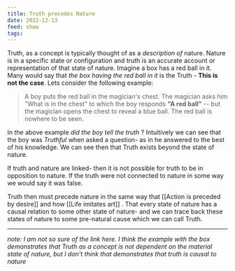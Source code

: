 ```yaml
---
title: Truth precedes Nature
date: 2022-12-13
feed: show
tags:
---
```


Truth, as a concept is typically thought of as a *description of* nature. Nature is in a specific state or configuration and truth is an accurate account or representation of that state of nature. Imagine a box has a red ball in it. Many would say that *the box having the red ball in it* is the Truth - **This is not the case**. Lets consider the following example:

> A boy puts the red ball in the magician's chest. The magician asks him "What is in the chest" to which the boy responds **"A red ball"** -- but the magician opens the chest to reveal a blue ball. The red ball is nowhere to be seen.

In the above example *did the boy tell the truth* ? Intuitively we can see that the boy was *Truthful* when asked a question- as in he answered to the best of his knowledge.  We can see then that Truth exists beyond the state of nature.

If truth and nature are linked- then it is not possible for truth to be in opposition to nature. If the truth were not connected to nature in some way we would say it was false.

Truth then must precede nature in the same way that [[Action is preceded by desire]] and how [[Life imitates art]] . That every state of nature has a causal relation to some other state of nature- and we can trace back these states of nature to some pre-natural cause which we can call Truth. 

---

*note: I am not so sure of the link here. I think the example with the box demonstrates that Truth as a concept is not dependent on the material state of nature, but I don't think that demonstrates that truth is causal to nature*
